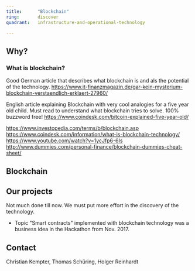 ```yaml
---
title:      "Blockchain"
ring:       discover
quadrant:   infrastructure-and-operational-technology

---
```


## Why?

### What is blockchain? ###

Good German article that describes what blockchain is and als the potential of the technology.
https://www.it-finanzmagazin.de/gar-kein-mysterium-blockchain-verstaendlich-erklaert-27960/

English article explaining Blockchain with very cool analogies for a five year old child.
Must read to understand what blockchain tries to solve. 100% buzzword free!
https://www.coindesk.com/bitcoin-explained-five-year-old/


https://www.investopedia.com/terms/b/blockchain.asp
https://www.coindesk.com/information/what-is-blockchain-technology/
https://www.youtube.com/watch?v=1ycJfp6-6Is
http://www.dummies.com/personal-finance/blockchain-dummies-cheat-sheet/


## Blockchain


## Our projects 
Not much done till now.
We must put more effort in the discovery of the technology.


- Topic "Smart contracts" implemented with blockchain technology was a business idea in the Hackathon from Nov. 2017.


## Contact
Christian Kempter, Thomas Schüring, Holger Reinhardt
